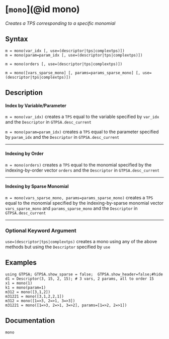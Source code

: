 # [`mono`](@id mono)
*Creates a TPS corresponding to a specific monomial*
## Syntax
```
m = mono(var_idx [, use=(descriptor|tps|complextps)])
m = mono(param=param_idx [, use=(descriptor|tps|complextps)])

m = mono(orders [, use=(descriptor|tps|complextps)])

m = mono([vars_sparse_mono] [, params=params_sparse_mono] [, use=(descriptor|tps|complextps)])
```

## Description
#### Index by Variable/Parameter

`m = mono(var_idx)` creates a `TPS` equal to the variable specified by `var_idx` and the `Descriptor` in `GTPSA.desc_current`

`m = mono(param=param_idx)` creates a `TPS` equal to the parameter specified by `param_idx` and the `Descriptor` in `GTPSA.desc_current`

------

#### Indexing by Order

`m = mono(orders)` creates a `TPS` equal to the monomial specified by the indexing-by-order vector `orders` and the `Descriptor` in `GTPSA.desc_current`

------

#### Indexing by Sparse Monomial

`m = mono(vars_sparse_mono, params=params_sparse_mono)` creates a `TPS` equal to the monomial specified by the indexing-by-sparse monomial vector `vars_sparse_mono` and `params_sparse_mono` and the `Descriptor` in `GTPSA.desc_current`

------

### Optional Keyword Argument

`use=(descriptor|tps|complextps)` creates a mono using any of the above methods but using the `Descriptor` specified by `use`

## Examples
```@repl desc
using GTPSA; GTPSA.show_sparse = false;  GTPSA.show_header=false;#hide
d1 = Descriptor(3, 15, 2, 15); # 3 vars, 2 params, all to order 15
x1 = mono(1)
k1 = mono(param=1)
m312 = mono([3,1,2])
m31221 = mono([3,1,2,2,1])
m312 = mono([1=>3, 2=>1, 3=>3])
m31221 = mono([1=>3, 2=>1, 3=>2], params=[1=>2, 2=>1])
```

## Documentation
```@docs
mono
```